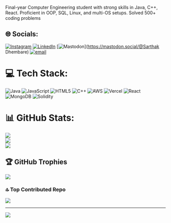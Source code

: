 Final-year Computer Engineering student with strong skills in Java, C++, React. Proficient in OOP, SQL, Linux,
and multi-OS setups. Solved 500+ coding problems
## 🌐 Socials:
[![Instagram](https://img.shields.io/badge/Instagram-%23E4405F.svg?logo=Instagram&logoColor=white)](https://instagram.com/_.__sarthak__._) [![LinkedIn](https://img.shields.io/badge/LinkedIn-%230077B5.svg?logo=linkedin&logoColor=white)](https://linkedin.com/in/Sarthak-dhembare) [![Mastodon](https://img.shields.io/badge/-MASTODON-%232B90D9?logo=mastodon&logoColor=white)](https://mastodon.social/@Sarthak Dhembare) [![email](https://img.shields.io/badge/Email-D14836?logo=gmail&logoColor=white)](mailto:sarthakdhembare29@gmail.com) 

# 💻 Tech Stack:
![Java](https://img.shields.io/badge/java-%23ED8B00.svg?style=for-the-badge&logo=openjdk&logoColor=white) ![JavaScript](https://img.shields.io/badge/javascript-%23323330.svg?style=for-the-badge&logo=javascript&logoColor=%23F7DF1E) ![HTML5](https://img.shields.io/badge/html5-%23E34F26.svg?style=for-the-badge&logo=html5&logoColor=white) ![C++](https://img.shields.io/badge/c++-%2300599C.svg?style=for-the-badge&logo=c%2B%2B&logoColor=white) ![AWS](https://img.shields.io/badge/AWS-%23FF9900.svg?style=for-the-badge&logo=amazon-aws&logoColor=white) ![Vercel](https://img.shields.io/badge/vercel-%23000000.svg?style=for-the-badge&logo=vercel&logoColor=white) ![React](https://img.shields.io/badge/react-%2320232a.svg?style=for-the-badge&logo=react&logoColor=%2361DAFB) ![MongoDB](https://img.shields.io/badge/MongoDB-%234ea94b.svg?style=for-the-badge&logo=mongodb&logoColor=white) ![Solidity](https://img.shields.io/badge/Solidity-%23363636.svg?style=for-the-badge&logo=solidity&logoColor=white)
# 📊 GitHub Stats:
![](https://github-readme-stats.vercel.app/api?username=SarthakTD&theme=dark&hide_border=false&include_all_commits=false&count_private=false)<br/>
![](https://nirzak-streak-stats.vercel.app/?user=SarthakTD&theme=dark&hide_border=false)<br/>
![](https://github-readme-stats.vercel.app/api/top-langs/?username=SarthakTD&theme=dark&hide_border=false&include_all_commits=false&count_private=false&layout=compact)

## 🏆 GitHub Trophies
![](https://github-profile-trophy.vercel.app/?username=SarthakTD&theme=radical&no-frame=false&no-bg=true&margin-w=4)

### 🔝 Top Contributed Repo
![](https://github-contributor-stats.vercel.app/api?username=SarthakTD&limit=5&theme=dark&combine_all_yearly_contributions=true)

---
[![](https://visitcount.itsvg.in/api?id=SarthakTD&icon=0&color=0)](https://visitcount.itsvg.in)

<!-- Proudly created with GPRM ( https://gprm.itsvg.in ) -->
